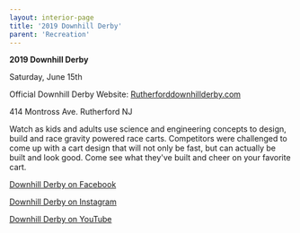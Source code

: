 ```yaml
---
layout: interior-page
title: '2019 Downhill Derby'
parent: 'Recreation'
---
```


**2019 Downhill Derby**

Saturday, June 15th

Official Downhill Derby Website: [Rutherforddownhillderby.com](http://rutherforddownhillderby.com/)

414 Montross Ave. Rutherford NJ

Watch as kids and adults use science and engineering concepts to design, build and race gravity powered race carts. Competitors were challenged to come up with a cart design that will not only be fast, but can actually be built and look good. Come see what they've built and cheer on your favorite cart.

[Downhill Derby on Facebook](https://www.facebook.com/rutherforddownhillderby/)

[Downhill Derby on Instagram](https://www.instagram.com/rutherforddownhillderby/)

[Downhill Derby on YouTube](https://www.youtube.com/channel/UC5TYLXLKNclS7I91gt7yqYg)
